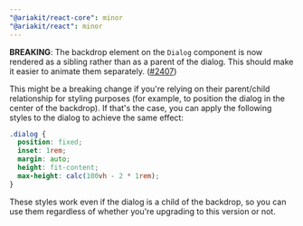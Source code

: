```yaml
---
"@ariakit/react-core": minor
"@ariakit/react": minor
---
```


**BREAKING**: The backdrop element on the `Dialog` component is now rendered as a sibling rather than as a parent of the dialog. This should make it easier to animate them separately. ([#2407](https://github.com/ariakit/ariakit/pull/2407))

This might be a breaking change if you're relying on their parent/child relationship for styling purposes (for example, to position the dialog in the center of the backdrop). If that's the case, you can apply the following styles to the dialog to achieve the same effect:

```css
.dialog {
  position: fixed;
  inset: 1rem;
  margin: auto;
  height: fit-content;
  max-height: calc(100vh - 2 * 1rem);
}
```

These styles work even if the dialog is a child of the backdrop, so you can use them regardless of whether you're upgrading to this version or not.
